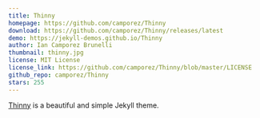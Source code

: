 ```yaml
---
title: Thinny
homepage: https://github.com/camporez/Thinny
download: https://github.com/camporez/Thinny/releases/latest
demo: https://jekyll-demos.github.io/Thinny
author: Ian Camporez Brunelli
thumbnail: thinny.jpg
license: MIT License
license_link: https://github.com/camporez/Thinny/blob/master/LICENSE
github_repo: camporez/Thinny
stars: 255
---
```


[Thinny](https://github.com/camporez/Thinny) is a beautiful and simple
Jekyll theme.
